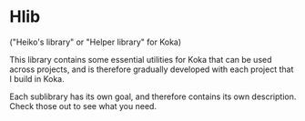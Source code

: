 # Hlib
("Heiko's library" or "Helper library" for Koka)

This library contains some essential utilities for Koka that can be used across projects, and is therefore gradually developed with each project that I build in Koka.

Each sublibrary has its own goal, and therefore contains its own description. Check those out to see what you need.
